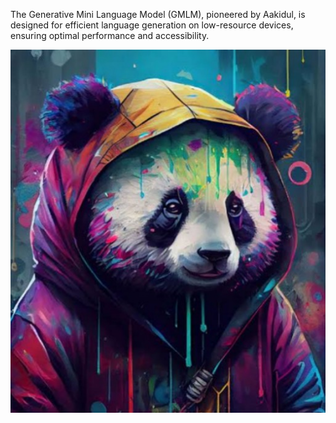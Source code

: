 The Generative Mini Language Model (GMLM), pioneered by Aakidul, is designed for efficient language generation on low-resource devices, ensuring optimal performance and accessibility.

<!DOCTYPE html>
<html lang="en">
<head>
    <meta charset="UTF-8">
</head>
<body>
    <img src="https://github.com/Aakidul/PandaAi/blob/main/img.jpg" alt="IMG">
</body>
</html>


